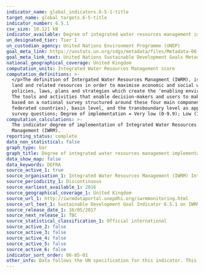 ```yaml
---
indicator_name: global_indicators.6-5-1-title
target_name: global_targets.6-5-title
indicator_number: 6.5.1
csv_size: 10.121 kB
indicator_available: Degree of integrated water resources management implementation
un_designated_tier: Tier I
un_custodian_agency: United Nations Environment Programme (UNEP)
goal_meta_link: https://unstats.un.org/sdgs/metadata/files/Metadata-06-05-01.pdf 
goal_meta_link_text: United Nations Sustainable Development Goals Metadata (PDF 410 KB)
national_geographical_coverage: United Kingdom
computation_units: Integrated Water Resources Management score
computation_definitions: >-
  </p>The definition of Intergated Water Resources Managment (IWRM), is based on an internationally agreed definition, and is universally applicable. IWRM was officially established in 1992 and is defined as “a process which promotes the coordinated development and management of water,
  land and related resources in order to maximise economic and social welfare in an equitable manner without compromising the sustainability of vital ecosystems” (GWP 2010).</p><p></p>The concept of IWRM is measured in 4 main components:</p> i) Enabling environment - this includes the
  policies, laws, plans and strategies which create the ‘enabling environment’ for IWRM;</p> ii) Institutions - includes the range and roles of political, social, economic and administrative institutions that help to support the implementation of IWRM; </p></p>iii) Management Instruments -
  The tools and activities that enable decision-makers and users to make rational and informed choices between alternative actions</P>iv) Financing - Budgeting and financing made available and used for water resources development and management from various sources. <p></p>The indicator is
  based on a national survey structured around these four main components (UNEP 2016).<p></p>Each component is also split into two parts - questions concerning the ‘National level’ and ‘Other levels’ respectively. ‘Other levels’ includes sub-national (including provinces/states for
  federated countries), basin level, and the transboundary level as appropriate. These two parts address the wording of Target 6.5 ‘implement [IWRM] at all levels …’. <p></p>To further aid interpretation and comparison, the indicator results can be categorized in a similar way to the
  survey questions; Degree of implementation = Very low (0-9.9); Low (10-29.9); Medium-low (30-49.9); Medium-high (50-69.9); High (70-89.9); and Very high (90-100). <p>
computation_calculations: >-
  The indicator degree of implementation of Integrated Water Resources Management (IWRM), measured from 0 (implementation not yet started) to 100 (fully implemented) is currently being measured in terms of different stages of development and implementation of Integrated Water Resources
  Management (IWRM).
reporting_status: complete
data_non_statistical: false
graph_type: bar
graph_title: Degree of integrated water resources management implementation
data_show_map: false
data_keywords: DEFRA
source_active_1: true
source_organisation_1: Integrated Water Resources Management (IWRM) International
source_periodicity_1: Discontinuous
source_earliest_available_1: 2016
source_geographical_coverage_1: United Kingdom
source_url_1: http://iwrmdataportal.unepdhi.org/iwrmmonitoring.html
source_url_text_1: Sustainable Development Goal Indicator 6.5.1 on IWRM
source_release_date_1: 16/05/2017
source_next_release_1: TBC
source_statistical_classification_1: Official international
source_active_2: false
source_active_3: false
source_active_4: false
source_active_5: false
source_active_6: false
indicator_sort_order: 06-05-01
other_info: Data follows the UN specification for this indicator. This indicator has been identified in collaboration with topic experts.
---
```

